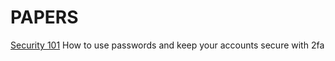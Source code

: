 # PAPERS

[Security 101](./security/security_101.md) How to use passwords and keep your accounts secure with 2fa